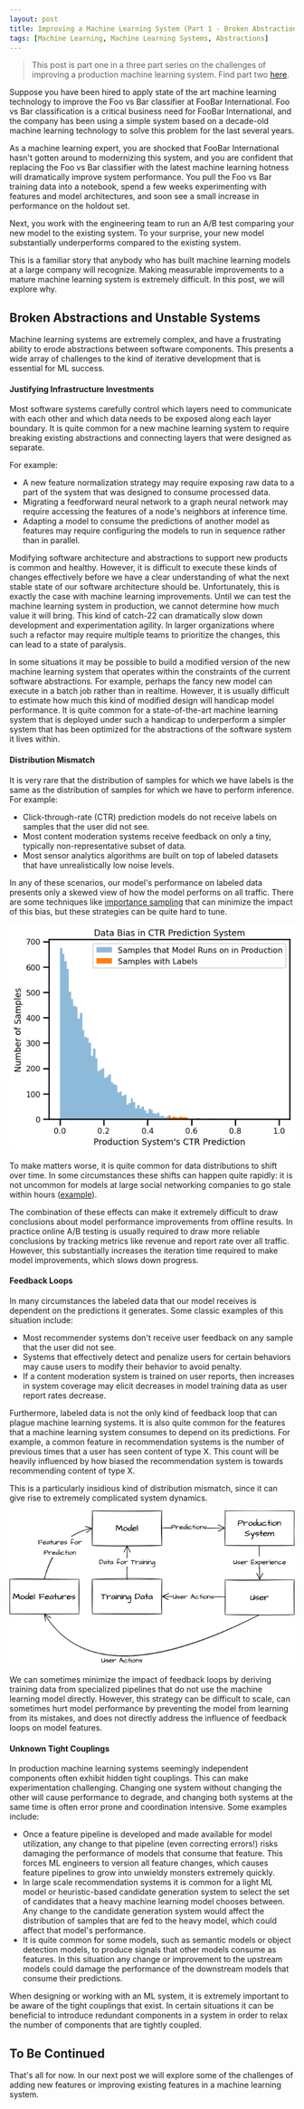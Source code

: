```yaml
---
layout: post
title: Improving a Machine Learning System (Part 1 - Broken Abstractions)
tags: [Machine Learning, Machine Learning Systems, Abstractions]
---
```

<script> 
  (function(i,s,o,g,r,a,m){i['GoogleAnalyticsObject']=r;i[r]=i[r]||function(){
  (i[r].q=i[r].q||[]).push(arguments)},i[r].l=1*new Date();a=s.createElement(o),
  m=s.getElementsByTagName(o)[0];a.async=1;a.src=g;m.parentNode.insertBefore(a,m)
  })(window,document,'script','https://www.google-analytics.com/analytics.js','ga');

  ga('create', 'UA-82391879-1', 'auto');
  ga('send', 'pageview');

</script>


<!--
https://proceedings.neurips.cc/paper/2015/file/86df7dcfd896fcaf2674f757a2463eba-Paper.pdf
TODO: 

-->

> This post is part one in a three part series on the challenges of improving a production machine learning system. Find part two [here](https://danshiebler.com/2021-11-09-ml-systems-2).


Suppose you have been hired to apply state of the art machine learning technology to improve the Foo vs Bar classifier at FooBar International. Foo vs Bar classification is a critical business need for FooBar International, and the company has been using a simple system based on a decade-old machine learning technology to solve this problem for the last several years.

As a machine learning expert, you are shocked that FooBar International hasn't gotten around to modernizing this system, and you are confident that replacing the Foo vs Bar classifier with the latest machine learning hotness will dramatically improve system performance. You pull the Foo vs Bar training data into a notebook, spend a few weeks experimenting with features and model architectures, and soon see a small increase in performance on the holdout set.

Next, you work with the engineering team to run an A/B test comparing your new model to the existing system. To your surprise, your new model substantially underperforms compared to the existing system.

This is a familiar story that anybody who has built machine learning models at a large company will recognize. Making measurable improvements to a mature machine learning system is extremely difficult. In this post, we will explore why. 



## Broken Abstractions and Unstable Systems

Machine learning systems are extremely complex, and have a frustrating ability to erode abstractions between software components. This presents a wide array of challenges to the kind of iterative development that is essential for ML success. 


#### Justifying Infrastructure Investments

Most software systems carefully control which layers need to communicate with each other and which data needs to be exposed along each layer boundary. It is quite common for a new machine learning system to require breaking existing abstractions and connecting layers that were designed as separate. 

For example:
* A new feature normalization strategy may require exposing raw data to a part of the system that was designed to consume processed data.
* Migrating a feedforward neural network to a graph neural network may require accessing the features of a node's neighbors at inference time.
* Adapting a model to consume the predictions of another model as features may require configuring the models to run in sequence rather than in parallel.

Modifying software architecture and abstractions to support new products is common and healthy. However, it is difficult to execute these kinds of changes effectively before we have a clear understanding of what the next stable state of our software architecture should be. Unfortunately, this is exactly the case with machine learning improvements. Until we can test the machine learning system in production, we cannot determine how much value it will bring. This kind of catch-22 can dramatically slow down development and experimentation agility. In larger organizations where such a refactor may require multiple teams to prioritize the changes, this can lead to a state of paralysis.

In some situations it may be possible to build a modified version of the new machine learning system that operates within the constraints of the current software abstractions. For example, perhaps the fancy new model can execute in a batch job rather than in realtime. However, it is usually difficult to estimate how much this kind of modified design will handicap model performance. It is quite common for a state-of-the-art machine learning system that is deployed under such a handicap to underperform a simpler system that has been optimized for the abstractions of the software system it lives within.


#### Distribution Mismatch


It is very rare that the distribution of samples for which we have labels is the same as the distribution of samples for which we have to perform inference. For example:
* Click-through-rate (CTR) prediction models do not receive labels on samples that the user did not see.
* Most content moderation systems receive feedback on only a tiny, typically non-representative subset of data.
* Most sensor analytics algorithms are built on top of labeled datasets that have unrealistically low noise levels.

In any of these scenarios, our model's performance on labeled data presents only a skewed view of how the model performs on all traffic. There are some techniques like [importance sampling](https://en.wikipedia.org/wiki/Importance_sampling) that can minimize the impact of this bias, but these strategies can be quite hard to tune. 

![A CTR prediction model only receives feedback tiny fraction of the samples that it needs to predict on](/img/ctr-bias.png)

To make matters worse, it is quite common for data distributions to shift over time. In some circumstances these shifts can happen quite rapidly: it is not uncommon for models at large social networking companies to go stale within hours ([example](https://arxiv.org/pdf/1809.07703.pdf)).

The combination of these effects can make it extremely difficult to draw conclusions about model performance improvements from offline results. In practice online A/B testing is usually required to draw more reliable conclusions by tracking metrics like revenue and report rate over all traffic. However, this substantially increases the iteration time required to make model improvements, which slows down progress. 



#### Feedback Loops


In many circumstances the labeled data that our model receives is dependent on the predictions it generates. Some classic examples of this situation include:

* Most recommender systems don't receive user feedback on any sample that the user did not see.
* Systems that effectively detect and penalize users for certain behaviors may cause users to modify their behavior to avoid penalty.
* If a content moderation system is trained on user reports, then increases in system coverage may elicit decreases in model training data as user report rates decrease.

Furthermore, labeled data is not the only kind of feedback loop that can plague machine learning systems. It is also quite common for the features that a machine learning system consumes to depend on its predictions. For example, a common feature in recommendation systems is the number of previous times that a user has seen content of type X. This count will be heavily influenced by how biased the recommendation system is towards recommending content of type X. 

This is a particularly insidious kind of distribution mismatch, since it can give rise to extremely complicated system dynamics.

![The model's behavior influences the samples it will see](/img/Feedback_Loop.png)

We can sometimes minimize the impact of feedback loops by deriving training data from specialized pipelines that do not use the machine learning model directly. However, this strategy can be difficult to scale, can sometimes hurt model performance by preventing the model from learning from its mistakes, and does not directly address the influence of feedback loops on model features.



#### Unknown Tight Couplings

In production machine learning systems seemingly independent components often exhibit hidden tight couplings. This can make experimentation challenging. Changing one system without changing the other will cause performance to degrade, and changing both systems at the same time is often error prone and coordination intensive. Some examples include:

* Once a feature pipeline is developed and made available for model utilization, any change to that pipeline (even correcting errors!) risks damaging the performance of models that consume that feature. This forces ML engineers to version all feature changes, which causes feature pipelines to grow into unwieldy monsters extremely quickly. 
* In large scale recommendation systems it is common for a light ML model or heuristic-based candidate generation system to select the set of candidates that a heavy machine learning model chooses between. Any change to the candidate generation system would affect the distribution of samples that are fed to the heavy model, which could affect that model's performance.
* It is quite common for some models, such as semantic models or object detection models, to produce signals that other models consume as features. In this situation any change or improvement to the upstream models could damage the performance of the downstream models that consume their predictions.  

When designing or working with an ML system, it is extremely important to be aware of the tight couplings that exist. In certain situations it can be beneficial to introduce redundant components in a system in order to relax the number of components that are tightly coupled. 




## To Be Continued

That's all for now. In our next post we will explore some of the challenges of adding new features or improving existing features in a machine learning system.










<!-- 
ML modelers may choose to develop a modified version of their optimal machine learning solution that fits into the current software abstractions. Depending on the problem, this kind of concession may be large 

However, this leads to an unfair comparison. When we compare this 
 -->
<!-- If we cannot test the machine learning solution in production without making large infrastructure changes, then we cannot determine whether these changes would be worth the time, effort, and incident risk that they would entail.  -->



<!-- 



## Unknown long-term tradeoffs

Even after a model is successfully launched to production, it is quite common for its performance to erode over time. In this section we will explore how this happend and wha

  - Noise resiliency
  - Change responsiveness




 -->

<!-- 



Other Issues
  - Track experiments
  - Reliable data pipelines



Deployment
  - Offline/Online Mismatch

Performance Decay
  - Upstream changes
  - Feedback loops

Shipping Improvements
  - Backtesting
  - Backwards Compatibility


 -->